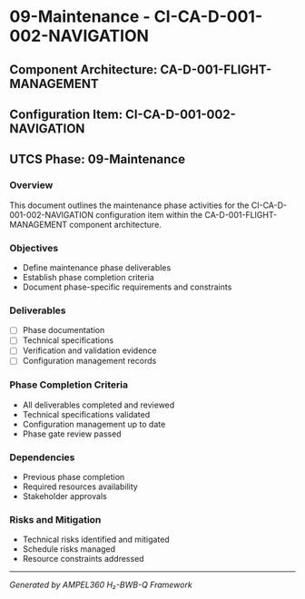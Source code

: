 # 09-Maintenance - CI-CA-D-001-002-NAVIGATION

## Component Architecture: CA-D-001-FLIGHT-MANAGEMENT
## Configuration Item: CI-CA-D-001-002-NAVIGATION
## UTCS Phase: 09-Maintenance

### Overview
This document outlines the maintenance phase activities for the CI-CA-D-001-002-NAVIGATION configuration item within the CA-D-001-FLIGHT-MANAGEMENT component architecture.

### Objectives
- Define maintenance phase deliverables
- Establish phase completion criteria
- Document phase-specific requirements and constraints

### Deliverables
- [ ] Phase documentation
- [ ] Technical specifications
- [ ] Verification and validation evidence
- [ ] Configuration management records

### Phase Completion Criteria
- All deliverables completed and reviewed
- Technical specifications validated
- Configuration management up to date
- Phase gate review passed

### Dependencies
- Previous phase completion
- Required resources availability
- Stakeholder approvals

### Risks and Mitigation
- Technical risks identified and mitigated
- Schedule risks managed
- Resource constraints addressed

---
*Generated by AMPEL360 H₂-BWB-Q Framework*
